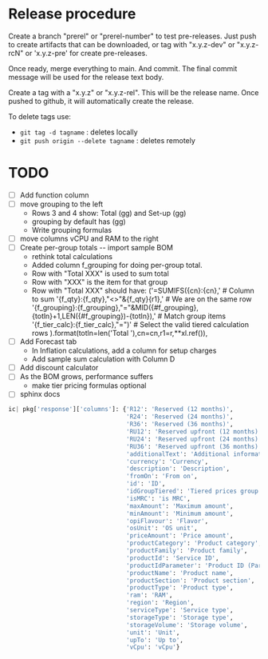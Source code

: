 # Release procedure

Create a branch "prerel" or "prerel-number" to test pre-releases.
Just push to create artifacts that can be downloaded, or tag with
"x.y.z-dev" or "x.y.z-rcN" or 'x.y.z-pre' for create pre-releases.

Once ready, merge everything to main.  And commit. The final commit message
will be used for the release text body.

Create a tag with a "x.y.z" or "x.y.z-rel".  This will be the release
name.  Once pushed to github, it will automatically create the release.

To delete tags use:

- `git tag -d tagname` : deletes locally
- `git push origin --delete tagname` : deletes remotely


# TODO



- [ ] Add function column
- [ ] move grouping to the left
  - Rows 3 and 4 show: Total (gg) and Set-up (gg)
  - grouping by default has (gg)
  - Write grouping formulas
- [ ] move columns vCPU and RAM to the right
- [ ] Create per-group totals -- import sample BOM
  - rethink total calculations
  - Added column f_grouping for doing per-group total.
  - Row with "Total XXX" is used to sum total
  - Row with "XXX" is the item for that group
  - Row with "Total XXX" should have:
            ('=SUMIFS({cn}:{cn},'                       # Column to sum
              '{f_qty}:{f_qty},"<>"&{f_qty}{r1},'       # We are on the same row
              '{f_grouping}:{f_grouping},"="&MID({#f_grouping},{totln}+1,LEN({#f_grouping})-{totln}),'
                                                        # Match group items
              '{f_tier_calc}:{f_tier_calc},"=")'        # Select the valid tiered calculation rows
            ).format(totln=len('Total '),cn=cn,r1=r,**xl.ref()),
- [ ] Add Forecast tab
  - In Inflation calculations, add a column for setup charges
  - Add sample sum calculation with Column D
- [ ] Add discount calculator
- [ ] As the BOM grows, performance suffers
  - make tier pricing formulas optional
- [ ] sphinx docs

```python
ic| pkg['response']['columns']: {'R12': 'Reserved (12 months)',
                                 'R24': 'Reserved (24 months)',
                                 'R36': 'Reserved (36 months)',
                                 'RU12': 'Reserved upfront (12 months)',
                                 'RU24': 'Reserved upfront (24 months)',
                                 'RU36': 'Reserved upfront (36 months)',
                                 'additionalText': 'Additional information',
                                 'currency': 'Currency',
                                 'description': 'Description',
                                 'fromOn': 'From on',
                                 'id': 'ID',
                                 'idGroupTiered': 'Tiered prices group',
                                 'isMRC': 'is MRC',
                                 'maxAmount': 'Maximum amount',
                                 'minAmount': 'Minimum amount',
                                 'opiFlavour': 'Flavor',
                                 'osUnit': 'OS unit',
                                 'priceAmount': 'Price amount',
                                 'productCategory': 'Product category',
                                 'productFamily': 'Product family',
                                 'productId': 'Service ID',
                                 'productIdParameter': 'Product ID (Parameter)',
                                 'productName': 'Product name',
                                 'productSection': 'Product section',
                                 'productType': 'Product type',
                                 'ram': 'RAM',
                                 'region': 'Region',
                                 'serviceType': 'Service type',
                                 'storageType': 'Storage type',
                                 'storageVolume': 'Storage volume',
                                 'unit': 'Unit',
                                 'upTo': 'Up to',
                                 'vCpu': 'vCpu'}


```



